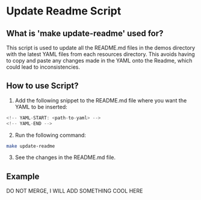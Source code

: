 # Update Readme Script

## What is 'make update-readme' used for?
This script is used to update all the README.md files in the demos directory with the latest YAML files from each resources directory. This avoids having to copy and paste any changes made in the YAML onto the Readme, which could lead to inconsistencies.

## How to use Script?
1. Add the following snippet to the README.md file where you want the YAML to be inserted:
```go
<!-- YAML-START: <path-to-yaml> -->
<!-- YAML-END -->
```

2. Run the following command:
```bash
make update-readme
```

3. See the changes in the README.md file.

## Example
DO NOT MERGE, I WILL ADD SOMETHING COOL HERE
